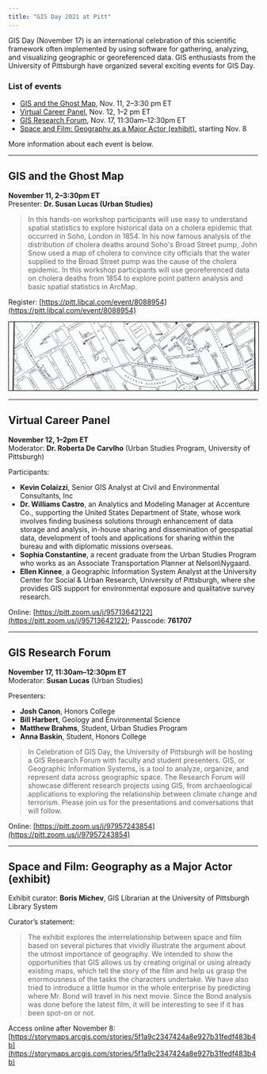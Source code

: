 ```yaml
---
title: "GIS Day 2021 at Pitt"
---
```


GIS Day (November 17) is an international celebration of this scientific framework often implemented by using software for gathering, analyzing, and visualizing geographic or georeferenced data. GIS enthusiasts from the University of Pittsburgh have organized several exciting events for GIS Day. 

### List of events

* [GIS and the Ghost Map](#ghost), Nov. 11, 2–3:30 pm ET
* [Virtual Career Panel](#career), Nov. 12, 1–2 pm ET 
* [GIS Research Forum](#research), Nov. 17, 11:30am–12:30pm ET
* [Space and Film: Geography as a Major Actor (exhibit)](#film), starting Nov. 8

More information about each event is below.

----------

## <a name="ghost"></a>GIS and the Ghost Map

**November 11, 2–3:30pm ET**\
Presenter: **Dr. Susan Lucas (Urban Studies)**

> In this hands-on workshop participants will use easy to understand spatial statistics to explore historical data on a cholera epidemic that occurred in Soho, London in 1854.  In his now famous analysis of the distribution of cholera deaths around Soho's Broad Street pump, John Snow used a map of cholera to convince city officials that the water supplied to the Broad Street pump was the cause of the cholera epidemic.  In this workshop participants will use georeferenced data on cholera deaths from 1854 to explore point pattern analysis and basic spatial statistics in ArcMap. 

Register: [https://pitt.libcal.com/event/8088954](https://pitt.libcal.com/event/8088954)

<img src="snow-map-1092.jpg" alt="Detail of a map of the London cholera epidemic of 1854 by John Snow" style="max-width: 100%; border: 1px solid black !important;">

----------

## <a name="career"></a>Virtual Career Panel 

**November 12, 1–2pm ET**\
Moderator: **Dr. Roberta De Carvlho** (Urban Studies Program, University of Pittsburgh)

Participants:
* **Kevin Colaizzi**, Senior GIS Analyst at Civil and Environmental Consultants, Inc 
* **Dr. Williams Castro**, an Analytics and Modeling Manager at Accenture Co., supporting the United States Department of State, whose work involves finding business solutions through enhancement of data storage and analysis, in-house sharing and dissemination of geospatial data, development of tools and applications for sharing within the bureau and with diplomatic missions overseas. 
* **Sophia Constantine**, a recent graduate from the Urban Studies Program who works as an Associate Transportation Planner at Nelson\Nygaard.             
* **Ellen Kinnee**, a Geographic Information System Analyst at the University Center for Social & Urban Research, University of Pittsburgh, where she provides GIS support for environmental exposure and qualitative survey research. 

Online: [https://pitt.zoom.us/j/95713642122](https://pitt.zoom.us/j/95713642122); Passcode: **761707**

----------

## <a name="research"></a>GIS Research Forum  

**November 17, 11:30am–12:30pm ET**\
Moderator: **Susan Lucas** (Urban Studies)

Presenters:  

* **Josh Canon**, Honors College 
* **Bill Harbert**, Geology and Environmental Science 
* **Matthew Brahms**, Student, Urban Studies Program 
* **Anna Baskin**, Student, Honors College 

> In Celebration of GIS Day, the University of Pittsburgh will be hosting a GIS Research Forum with faculty and student presenters. GIS, or Geographic Information Systems, is a tool to analyze, organize, and represent data across geographic space. The Research Forum will showcase different research projects using GIS, from archaeological applications to exploring the relationship between climate change and terrorism. Please join us for the presentations and conversations that will follow. 

Online: [https://pitt.zoom.us/j/97957243854](https://pitt.zoom.us/j/97957243854)

----------

## <a name="film"></a>Space and Film: Geography as a Major Actor (exhibit) 

Exhibit curator: **Boris Michev**, GIS Librarian at the University of Pittsburgh Library System 

Curator’s statement:
> The exhibit explores the interrelationship between space and film based on several pictures that vividly illustrate the argument about the utmost importance of geography. We intended to show the opportunities that GIS allows us by creating original or using already existing maps, which tell the story of the film and help us grasp the enormousness of the tasks the characters undertake. We have also tried to introduce a little humor in the whole enterprise by predicting where Mr. Bond will travel in his next movie. Since the Bond analysis was done before the latest film, it will be interesting to see if it has been spot-on or not. 

Access online after November 8: [https://storymaps.arcgis.com/stories/5f1a9c2347424a8e927b31fedf483b4b](https://storymaps.arcgis.com/stories/5f1a9c2347424a8e927b31fedf483b4b)

